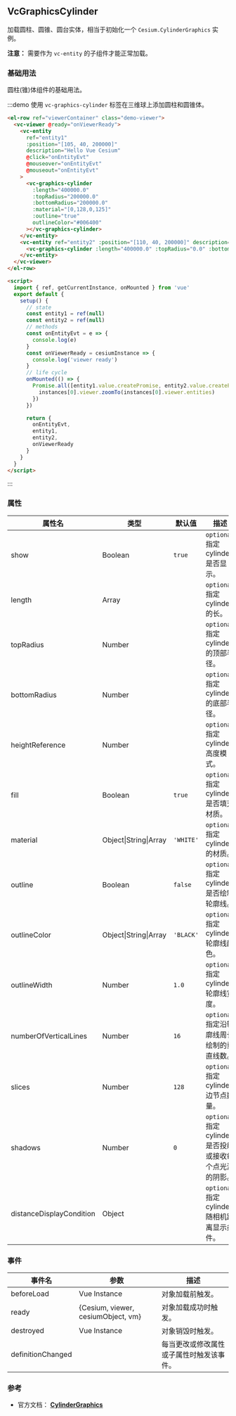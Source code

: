 ## VcGraphicsCylinder

加载圆柱、圆锥、圆台实体，相当于初始化一个 `Cesium.CylinderGraphics` 实例。

**注意：** 需要作为 `vc-entity` 的子组件才能正常加载。

### 基础用法

圆柱(锥)体组件的基础用法。

:::demo 使用 `vc-graphics-cylinder` 标签在三维球上添加圆柱和圆锥体。

```html
<el-row ref="viewerContainer" class="demo-viewer">
  <vc-viewer @ready="onViewerReady">
    <vc-entity
      ref="entity1"
      :position="[105, 40, 200000]"
      description="Hello Vue Cesium"
      @click="onEntityEvt"
      @mouseover="onEntityEvt"
      @mouseout="onEntityEvt"
    >
      <vc-graphics-cylinder
        :length="400000.0"
        :topRadius="200000.0"
        :bottomRadius="200000.0"
        :material="[0,128,0,125]"
        :outline="true"
        outlineColor="#006400"
      ></vc-graphics-cylinder>
    </vc-entity>
    <vc-entity ref="entity2" :position="[110, 40, 200000]" description="Hello Vue Cesium">
      <vc-graphics-cylinder :length="400000.0" :topRadius="0.0" :bottomRadius="200000.0" material="RED"></vc-graphics-cylinder>
    </vc-entity>
  </vc-viewer>
</el-row>

<script>
  import { ref, getCurrentInstance, onMounted } from 'vue'
  export default {
    setup() {
      // state
      const entity1 = ref(null)
      const entity2 = ref(null)
      // methods
      const onEntityEvt = e => {
        console.log(e)
      }
      const onViewerReady = cesiumInstance => {
        console.log('viewer ready')
      }
      // life cycle
      onMounted(() => {
        Promise.all([entity1.value.createPromise, entity2.value.createPromise]).then(instances => {
          instances[0].viewer.zoomTo(instances[0].viewer.entities)
        })
      })

      return {
        onEntityEvt,
        entity1,
        entity2,
        onViewerReady
      }
    }
  }
</script>
```

:::

### 属性

| 属性名                   | 类型                  | 默认值    | 描述                                                      |
| ------------------------ | --------------------- | --------- | --------------------------------------------------------- |
| show                     | Boolean               | `true`    | `optional` 指定 cylinder 是否显示。                       |
| length                   | Array                 |           | `optional` 指定 cylinder 的长。                           |
| topRadius                | Number                |           | `optional` 指定 cylinder 的顶部半径。                     |
| bottomRadius             | Number                |           | `optional` 指定 cylinder 的底部半径。                     |
| heightReference          | Number                |           | `optional` 指定 cylinder 高度模式。                       |
| fill                     | Boolean               | `true`    | `optional` 指定 cylinder 是否填充材质。                   |
| material                 | Object\|String\|Array | `'WHITE'` | `optional` 指定 cylinder 的材质。                         |
| outline                  | Boolean               | `false`   | `optional` 指定 cylinder 是否绘制轮廓线。                 |
| outlineColor             | Object\|String\|Array | `'BLACK'` | `optional` 指定 cylinder 轮廓线颜色。                     |
| outlineWidth             | Number                | `1.0`     | `optional` 指定 cylinder 轮廓线宽度。                     |
| numberOfVerticalLines    | Number                | `16`      | `optional` 指定沿轮廓线周长绘制的垂直线数。               |
| slices                   | Number                | `128`     | `optional` 指定 cylinder 边节点数量。                     |
| shadows                  | Number                | `0`       | `optional` 指定 cylinder 是否投射或接收每个点光源的阴影。 |
| distanceDisplayCondition | Object                |           | `optional` 指定 cylinder 随相机距离显示条件。             |

### 事件

| 事件名            | 参数                               | 描述                                     |
| ----------------- | ---------------------------------- | ---------------------------------------- |
| beforeLoad        | Vue Instance                       | 对象加载前触发。                         |
| ready             | {Cesium, viewer, cesiumObject, vm} | 对象加载成功时触发。                     |
| destroyed         | Vue Instance                       | 对象销毁时触发。                         |
| definitionChanged |                                    | 每当更改或修改属性或子属性时触发该事件。 |

### 参考

- 官方文档： **[CylinderGraphics](https://cesium.com/docs/cesiumjs-ref-doc/CylinderGraphics.html)**
